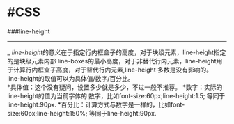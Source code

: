 
#CSS
=============

###line-height
*****
_
  *line-height*的意义在于指定行内框盒子的高度，对于块级元素，line-height指定的是块级元素内部
 line-boxes的最小高度，对于非替代行内元素，line-height用于计算行内框盒子高度，对于替代行内元素,line-height
 多数是没有影响的。<br/>
line-height的取值可以为具体值/数字/百分比。<br>
*具体值：这个没有疑问，设置多少就是多少，不过一般不推荐。
*数字：实际的line-height的值为当前字体的 数字，比如font-size:60px;line-height:1.5;
        等同于line-height:90px.
*百分比：计算方式与数字是一样的，比如font-size:60px;line-height:150%;
        等同于line-height:90px.
